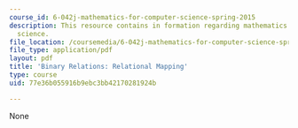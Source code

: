 ```yaml
---
course_id: 6-042j-mathematics-for-computer-science-spring-2015
description: This resource contains in formation regarding mathematics for computer
  science.
file_location: /coursemedia/6-042j-mathematics-for-computer-science-spring-2015/77e36b055916b9ebc3bb42170281924b_MIT6_042JS16_RelationalMap.pdf
file_type: application/pdf
layout: pdf
title: 'Binary Relations: Relational Mapping'
type: course
uid: 77e36b055916b9ebc3bb42170281924b

---
```

None